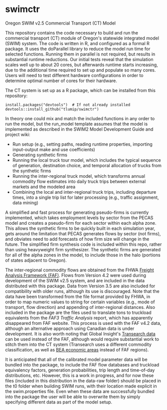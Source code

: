 # swimctr
Oregon SWIM v2.5 Commercial Transport (CT) Model

This repository contains the code necessary to build and run the commercial transport (CT) module of Oregon's statewide integrated model (SWIM) system. The code is written in R, and configured as a formal R package. It uses the doParallel library to reduce the model run time for selected functions. Running them in parallel is not required, but results in substantial runtime reductions. Our initial tests reveal that the simulation scales well up to about 20 cores, but afterwards runtime starts increasing, due to the additional time required to set up and populate so many cores. Users will need to test different hardware configurations in order to determine optimal number of cores for their hardware.

The CT system is set up as a R package, which can be installed from this repository:
```
install.packages("devtools")  # If not already installed
devtools::install_github("tlumip/swimctr")
```

In theory one could mix and match the included functions in any order to run the model, but the run_model template assumes that the model is implemented as described in the SWIM2 Model Development Guide and project wiki:

+ Run setup (e.g., setting paths, reading runtime properties, importing input-output make and use coefficients)
+ Generating synthetic firms
+ Running the local truck tour model, which includes the typical sequence of generation, destination choice, and temporal allocation of trucks from the synthetic firms
+ Running the inter-regional truck model, which transforms annual commodity flow estimates into daily truck trips between external markets and the modeled area
+ Combining the local and inter-regional truck trips, including departure times, into a single trip list for later processing (e.g., traffic assignment, data mining)

A simplified and fast process for generating pseudo-firms is currently implemented, which takes employment levels by sector from the PECAS model and creates a pseudo-firm for each sector within each alpha zone. This allows the synthetic firms to be quickly built in each simulation year, gets around the limitation that PECAS generates flows by sector (not firms), and obviates need to add forecasts of how firm size will change in the future. The simplified firm synthesis code is included within this repo, rather than using heavyweight firm synthesizer. The synthetic firms are generated for all of the alpha zones in the model, to include those in the halo (portions of states adjacent to Oregon). 

The inter-regional commodity flows are obtained from the FHWA [Freight Analysis Framework (FAF)](http://www.ops.fhwa.dot.gov/freight/freight_analysis/faf/). Flows from Version 4.2 were used during development of the SWIM v2.5 system, and are included in the data distributed with this package. Data from Version 3.5 are also included for compatibility with older runs, although its use is discouraged. Note that the data have been transformed from the file format provided by FHWA, in order to map numeric values to string for certain variables (e.g., mode of transport, flow direction) and appending of inter-regional distances. Also included in the package are the files used to translate tons to truckload equivalents from the _FAF3 Traffic Analysis_ report, which has apparently disappeared from FAF website. This process is used with the FAF v4.2 data, although an alternative approach using Canadian data is under development. It is also worth noting that Global Insight's [Transearch data](https://www.ihs.com/products/transearch-freight-transportation-research.html) can be used instead of the FAF, although would require substantial work to stitch them into the CT system (Transearch uses a different commodity classification, as well as [BEA economic areas](http://www.bea.gov/regional/docs/econlist.cfm) instead of FAF regions).

It is anticipated that all of the calibrated model parameter data will be bundled into the package, to include the FAF flow databases and truckload equivalency factors, generation probabilities, trip length and time-of-day distributions, etc. However, this is a work in progress, and for now these files (included in this distribution in the data-raw folder) should be placed in the t0 folder when building SWIM runs, with their location made explicit in the swim.properties file. Even when these data are successfully bundled into the package the user will be able to overwrite them by simply specifying different data as part of the model setup.
